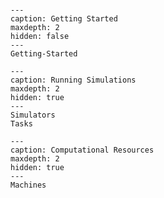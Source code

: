 
```{include} Home.md
```

```{toctree}
---
caption: Getting Started
maxdepth: 2
hidden: false
---
Getting-Started
```

```{toctree}
---
caption: Running Simulations
maxdepth: 2
hidden: true
---
Simulators
Tasks
```

```{toctree}
---
caption: Computational Resources
maxdepth: 2
hidden: true
---
Machines
```
